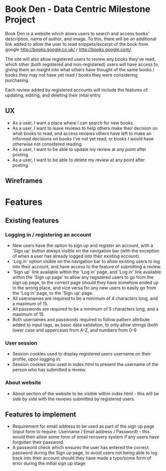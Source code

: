 # Book Den - Data Centric Milestone Project

Book Den is a website which alows users to search and access books' description, name of author, and image. To this, there will be 
an additional link added to allow the user to read snippets/excerpt of the book from google http://books.google.co.uk/ / http://books.google.com/.

The site will also allow registered users to review any books they've read, which other (both registered and non-registered) users will have access
to, giving them an insight into what others have thought of the same books / books they may not have yet read / books they were considering purchasing. 

Each review added by registered accounts will include the features of updating, editing, and deleting their inital entry.



## UX

- As a user, I want a place where I can search for new books. 
- As a user, I want to leave reviews to help others make their decision on what books to read, and access reviews others have left to make an informed decisions 
on books I've not yet read, or books I would have otherwise not considered reading.
- As a user, I want to be able to update my review at any point after posting.
- As a user, I want to be able to delete my review at any point after posting.


## Wireframes



# Features

## Existing features
### Logging in / registering an account
- New users have the option to sign up and register an account, with a 'Sign up' button always visible on the navigation bar (with the exception of when a user has already
logged into their existing account).
- 'Log in' option visible on the navigation bar to allow existing users to log into their account, and have access to the feature of submitting a review.
- 'Sign up' link available within the 'Log in' page, and 'Log in' link available within the 'Sign up page' to allow any registered users to go from the sign up page, to the
correct page should they have somehow ended up in the wrong place, and vice versa for any new users to easily go from the 'Log in' page, to the 'Sign up' page. 
- All usersnames are required to be a minimum of 4 characters long, and a maximum of 15.
- All passwords are required to be a minimum of 5 characters long, and a maximum of 15.
- Both usernames and passwords required to follow pattern attribute added to input tags, as basic data validation, to only allow strings (both lower case and uppercase) 
from A-Z, and numbers from 0-9 


### User session
- Session cookies used to display registered users username on their profile, upon logging in.
- Session cookies also used in index.html to present the username of the person who has submitted a review.
<!--- **NOTE TO SELF: have also implemented feature to delete cookies upon logging out - test before writing about this --->


### About website
- About section of the website to be visible within index.html - this will be side by side with the reviews submitted by registered users.

## Features to implement

- Requirement for email address to be used as part of the sign up page (input form to require: Username / Email address / Password) - this would then allow some form of 
email recovery system if any users have forgotten their password. 
- A password check which ensures the user has entered the correct password during the Sign up page, to avoid users not being able to log back into their account
should they have made a typo/some form of error during the initial sign up stage


